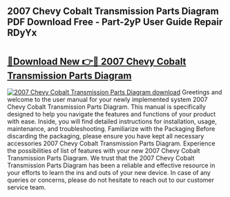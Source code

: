 ## 2007 Chevy Cobalt Transmission Parts Diagram PDF Download Free - Part-2yP User Guide Repair RDyYx

# <h2><a href="http://dfsow5g.blite.top/?on=2007+Chevy+Cobalt+Transmission+Parts+Diagram">🔗Download New 👉🔴 2007 Chevy Cobalt Transmission Parts Diagram</a></h2>

[![2007 Chevy Cobalt Transmission Parts Diagram download](https://i.imgur.com/lujVjoI.png)](http://dfsow5g.blite.top/?on=2007+Chevy+Cobalt+Transmission+Parts+Diagram)
Greetings and welcome to the user manual for your newly implemented system 2007 Chevy Cobalt Transmission Parts Diagram. This manual is specifically designed to help you navigate the features and functions of your product with ease. Inside, you will find detailed instructions for installation, usage, maintenance, and troubleshooting. Familiarize with the Packaging Before discarding the packaging, please ensure you have kept all necessary accessories 2007 Chevy Cobalt Transmission Parts Diagram. Experience the possibilities of list of features with your new 2007 Chevy Cobalt Transmission Parts Diagram. We trust that the 2007 Chevy Cobalt Transmission Parts Diagram has been a reliable and effective resource in your efforts to learn the ins and outs of your new device. In case of any queries or concerns, please do not hesitate to reach out to our customer service team.
